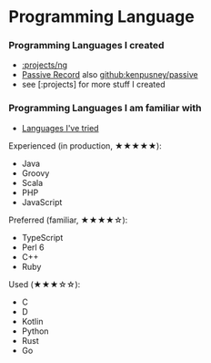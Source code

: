 # Programming Language


### Programming Languages I created

  - [:projects/ng]()
  - [Passive Record](https://www.douban.com/note/322955493/) also [github:kenpusney/passive]()
  - see [:projects] for more stuff I created

### Programming Languages I am familiar with

  - [Languages I've tried](https://www.douban.com/note/289071944/)

Experienced (in production, ★★★★★):

  - Java
  - Groovy
  - Scala
  - PHP
  - JavaScript

Preferred (familiar, ★★★★☆):

  - TypeScript
  - Perl 6
  - C++
  - Ruby

Used (★★★☆☆):

  - C
  - D
  - Kotlin
  - Python
  - Rust
  - Go
